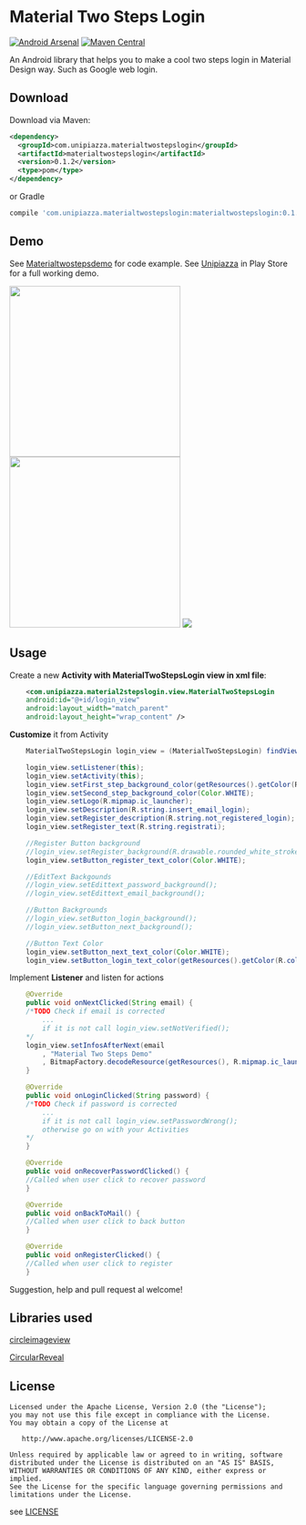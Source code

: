 Material Two Steps Login
======

[![Android Arsenal](https://img.shields.io/badge/Android%20Arsenal-unipiazza--android--twostepslogin-green.svg?style=true)](https://android-arsenal.com/details/1/4244)
[![Maven Central](https://maven-badges.herokuapp.com/maven-central/com.unipiazza.materialtwostepslogin/materialtwostepslogin/badge.svg)](https://maven-badges.herokuapp.com/maven-central/com.unipiazza.materialtwostepslogin/materialtwostepslogin)


An Android library that helps you to make a cool two steps login in Material Design way. Such as Google web login.

Download
--------

Download via Maven:

```xml
<dependency>
  <groupId>com.unipiazza.materialtwostepslogin</groupId>
  <artifactId>materialtwostepslogin</artifactId>
  <version>0.1.2</version>
  <type>pom</type>
</dependency>
```

or Gradle

```groovy
compile 'com.unipiazza.materialtwostepslogin:materialtwostepslogin:0.1.2'
```

Demo
-------------
See [Materialtwostepsdemo](https://github.com/unipiazza/unipiazza-android-twostepslogin/tree/master/materialtwostepsdemo) for code example.
See [Unipiazza](https://play.google.com/store/apps/details?id=com.unipiazza.utentiapp) in Play Store for a full working demo.

<img src="https://github.com/unipiazza/unipiazza-android-twostepslogin/blob/master/art/demo1.png" width="300">
<img src="https://github.com/unipiazza/unipiazza-android-twostepslogin/blob/master/art/demo2.png" width="300">


<img src="https://github.com/unipiazza/unipiazza-android-twostepslogin/blob/master/art/demo.gif">

Usage
-------------
Create a new **Activity with MaterialTwoStepsLogin view in xml file**:

```xml
	<com.unipiazza.material2stepslogin.view.MaterialTwoStepsLogin
	android:id="@+id/login_view"
	android:layout_width="match_parent"
	android:layout_height="wrap_content" />
```

**Customize** it from Activity

```java
	MaterialTwoStepsLogin login_view = (MaterialTwoStepsLogin) findViewById(R.id.login_view);

	login_view.setListener(this);
	login_view.setActivity(this);
	login_view.setFirst_step_background_color(getResources().getColor(R.color.colorPrimary));
	login_view.setSecond_step_background_color(Color.WHITE);
	login_view.setLogo(R.mipmap.ic_launcher);
	login_view.setDescription(R.string.insert_email_login);
	login_view.setRegister_description(R.string.not_registered_login);
	login_view.setRegister_text(R.string.registrati);

	//Register Button background
	//login_view.setRegister_background(R.drawable.rounded_white_stroke_button);
	login_view.setButton_register_text_color(Color.WHITE);

	//EditText Backgounds
	//login_view.setEdittext_password_background();
	//login_view.setEdittext_email_background();

	//Button Backgrounds
	//login_view.setButton_login_background();
	//login_view.setButton_next_background();

	//Button Text Color
	login_view.setButton_next_text_color(Color.WHITE);
	login_view.setButton_login_text_color(getResources().getColor(R.color.colorPrimary));
```

Implement **Listener** and listen for actions


```java
	@Override
	public void onNextClicked(String email) {
	/*TODO Check if email is corrected
	    ...
	    if it is not call login_view.setNotVerified();
	*/
	login_view.setInfosAfterNext(email
		, "Material Two Steps Demo"
		, BitmapFactory.decodeResource(getResources(), R.mipmap.ic_launcher));
	}

	@Override
	public void onLoginClicked(String password) {
	/*TODO Check if password is corrected
	    ...
	    if it is not call login_view.setPasswordWrong();
	    otherwise go on with your Activities
	*/
	}

	@Override
	public void onRecoverPasswordClicked() {
	//Called when user click to recover password
	}

	@Override
	public void onBackToMail() {
	//Called when user click to back button
	}

	@Override
	public void onRegisterClicked() {
	//Called when user click to register
	}
```

Suggestion, help and pull request al welcome!

Libraries used
-------
[circleimageview](https://github.com/hdodenhof/CircleImageView)

[CircularReveal](https://github.com/ozodrukh/CircularReveal)

License
-------

    Licensed under the Apache License, Version 2.0 (the "License");
    you may not use this file except in compliance with the License.
    You may obtain a copy of the License at

       http://www.apache.org/licenses/LICENSE-2.0

    Unless required by applicable law or agreed to in writing, software
    distributed under the License is distributed on an "AS IS" BASIS,
    WITHOUT WARRANTIES OR CONDITIONS OF ANY KIND, either express or implied.
    See the License for the specific language governing permissions and
    limitations under the License.

see [LICENSE](https://github.com/unipiazza/unipiazza-android-twostepslogin/blob/master/LICENSE)

